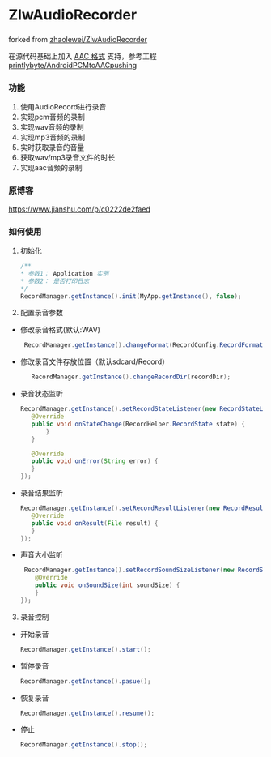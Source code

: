 # ZlwAudioRecorder   

###
forked from [zhaolewei/ZlwAudioRecorder](https://github.com/zhaolewei/ZlwAudioRecorder)

在源代码基础上加入 [AAC 格式](https://www.jianshu.com/p/648348d34570) 支持，参考工程 [printlybyte/AndroidPCMtoAACpushing](https://github.com/printlybyte/AndroidPCMtoAACpushing)

### 功能
1. 使用AudioRecord进行录音
2. 实现pcm音频的录制
3. 实现wav音频的录制 
4. 实现mp3音频的录制
5. 实时获取录音的音量
6. 获取wav/mp3录音文件的时长
7. 实现aac音频的录制

### 原博客
https://www.jianshu.com/p/c0222de2faed

### 如何使用

1. 初始化
    ```java
    /**
    * 参数1： Application 实例
    * 参数2： 是否打印日志   
    */
    RecordManager.getInstance().init(MyApp.getInstance(), false);
   ```
2. 配置录音参数

* 修改录音格式(默认:WAV)
    ```java       
     RecordManager.getInstance().changeFormat(RecordConfig.RecordFormat.WAV);
    ```
* 修改录音文件存放位置（默认sdcard/Record）
    ```java       
       RecordManager.getInstance().changeRecordDir(recordDir);
    ```
* 录音状态监听
    ```java     
   RecordManager.getInstance().setRecordStateListener(new RecordStateListener() {
       @Override
       public void onStateChange(RecordHelper.RecordState state) {
           }
       }

       @Override
       public void onError(String error) {
       }
   });
    ```
* 录音结果监听 
    ```java     
   RecordManager.getInstance().setRecordResultListener(new RecordResultListener() {
       @Override
       public void onResult(File result) {
       }
    });
    ```
* 声音大小监听
    ```java
     RecordManager.getInstance().setRecordSoundSizeListener(new RecordSoundSizeListener() {
        @Override
        public void onSoundSize(int soundSize) {
        }
    });
    ```
3. 录音控制
* 开始录音
    ```java
    RecordManager.getInstance().start();
    ```  
* 暂停录音
    ```java
    RecordManager.getInstance().pasue();
    ```  
* 恢复录音
    ```java
    RecordManager.getInstance().resume();
    ```  
* 停止
    ```java
    RecordManager.getInstance().stop();
    ```    

